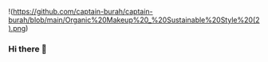 !(https://github.com/captain-burah/captain-burah/blob/main/Organic%20Makeup%20_%20Sustainable%20Style%20(2).png)

### Hi there 👋

<!--
**captain-burah/captain-burah** is a ✨ _special_ ✨ repository because its `README.md` (this file) appears on your GitHub profile.

Here are some ideas to get you started:

- 🔭 I’m currently working on ...
- 🌱 I’m currently learning ...
- 👯 I’m looking to collaborate on ...
- 🤔 I’m looking for help with ...
- 💬 Ask me about ...
- 📫 How to reach me: ...
- 😄 Pronouns: ...
- ⚡ Fun fact: ...
-->
